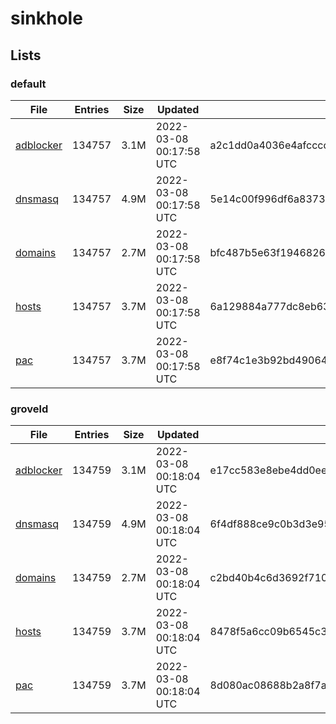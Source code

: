 # sinkhole

## Lists

### default

|File|Entries|Size|Updated|Hash|
|-|-|-|-|-|
|[adblocker](https://raw.githubusercontent.com/groveld/sinkhole/lists/default/adblocker.txt)|134757|3.1M|2022-03-08 00:17:58 UTC|a2c1dd0a4036e4afcccc490a6ad47bdc2819a3ee4b90318de452d56e9f589428|
|[dnsmasq](https://raw.githubusercontent.com/groveld/sinkhole/lists/default/dnsmasq.txt)|134757|4.9M|2022-03-08 00:17:58 UTC|5e14c00f996df6a83739e85a8b29989fd99a7448d177fc20bb8fce0e94d6417c|
|[domains](https://raw.githubusercontent.com/groveld/sinkhole/lists/default/domains.txt)|134757|2.7M|2022-03-08 00:17:58 UTC|bfc487b5e63f1946826112b5c61be2a841f89818733e8dfa750ee578ea5e1e87|
|[hosts](https://raw.githubusercontent.com/groveld/sinkhole/lists/default/hosts.txt)|134757|3.7M|2022-03-08 00:17:58 UTC|6a129884a777dc8eb63b0f19f2143242739874a42ae78b748210516770076f3e|
|[pac](https://raw.githubusercontent.com/groveld/sinkhole/lists/default/pac.txt)|134757|3.7M|2022-03-08 00:17:58 UTC|e8f74c1e3b92bd490645f2bbf6dd57d69e4f93bbac20a6465c23c38752a379ca|

### groveld

|File|Entries|Size|Updated|Hash|
|-|-|-|-|-|
|[adblocker](https://raw.githubusercontent.com/groveld/sinkhole/lists/groveld/adblocker.txt)|134759|3.1M|2022-03-08 00:18:04 UTC|e17cc583e8ebe4dd0eecd1ef387d64c3e7df9bc5b0b1874a672a912cf4e2d717|
|[dnsmasq](https://raw.githubusercontent.com/groveld/sinkhole/lists/groveld/dnsmasq.txt)|134759|4.9M|2022-03-08 00:18:04 UTC|6f4df888ce9c0b3d3e95cba0a4d9dee839329067314ac64dea80a05baeaff12a|
|[domains](https://raw.githubusercontent.com/groveld/sinkhole/lists/groveld/domains.txt)|134759|2.7M|2022-03-08 00:18:04 UTC|c2bd40b4c6d3692f7108d778228a77b51e120b2fc9b772cd3e557de227dd620b|
|[hosts](https://raw.githubusercontent.com/groveld/sinkhole/lists/groveld/hosts.txt)|134759|3.7M|2022-03-08 00:18:04 UTC|8478f5a6cc09b6545c355122ef0c803db266ef538c81330df53f1ef5516399c0|
|[pac](https://raw.githubusercontent.com/groveld/sinkhole/lists/groveld/pac.txt)|134759|3.7M|2022-03-08 00:18:04 UTC|8d080ac08688b2a8f7a2022a281b7e679e315c4bc3dc1c5a7cda0772e3f10746|
